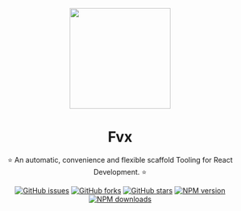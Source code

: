 <p align="center">
  <a href="https://github.com/researchlab/fvx">
    <img width="200" src="./template/src/assets/images/favicon.ico">
  </a>
</p>

<h1 align="center">Fvx</h1>

<div align="center">

⭐️  An automatic, convenience and flexible scaffold Tooling for React Development. ⭐️

[![GitHub issues][issues-image]][issues-url] [![GitHub forks][forks-image]][forks-url] [![GitHub stars][stars-image]][stars-url] [![NPM version][npm-image]][npm-url] [![NPM downloads][download-image]][download-url]

[issues-image]: https://img.shields.io/github/issues/researchlab/fvx
[issues-url]: https://github.com/researchlab/fvx/issues
[forks-image]: https://img.shields.io/github/forks/researchlab/fvx
[forks-url]: https://github.com/researchlab/fvx/network/members
[stars-image]: https://img.shields.io/github/stars/researchlab/fvx
[stars-url]: https://github.com/researchlab/fvx/stargazers
[npm-image]: https://img.shields.io/npm/v/fvx?style=flat-square
[npm-url]: https://www.npmjs.com/package/fvx 
[download-image]: https://img.shields.io/npm/dm/month/fvx?style=flat-square
[download-url]: https://www.npmjs.com/package/fvx

</div>
